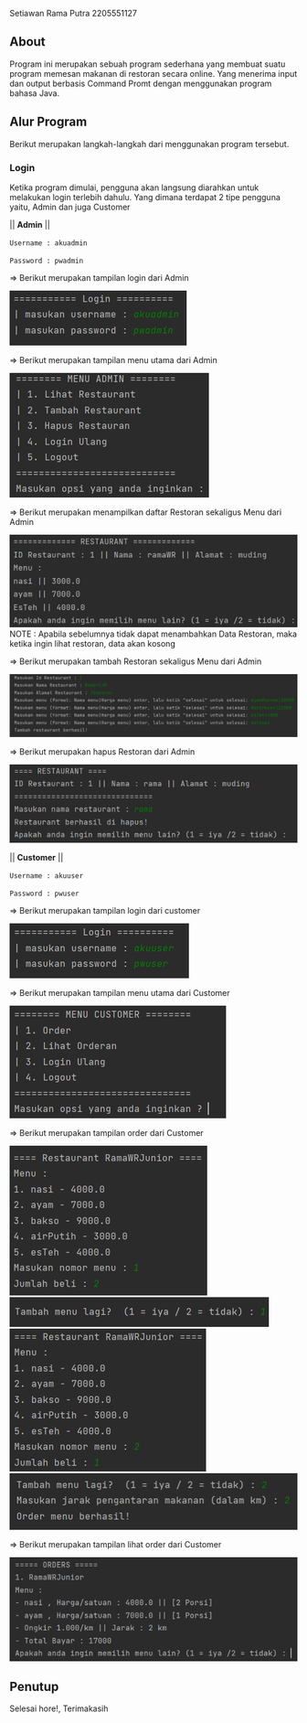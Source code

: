 Setiawan Rama Putra 2205551127

## About

Program ini merupakan sebuah program sederhana yang membuat suatu program memesan makanan di restoran secara online. Yang menerima input dan output berbasis Command Promt dengan menggunakan program bahasa Java.

## Alur Program

Berikut merupakan langkah-langkah dari menggunakan program tersebut.

### Login

Ketika program dimulai, pengguna akan langsung diarahkan untuk melakukan login terlebih dahulu. Yang dimana terdapat 2 tipe pengguna yaitu, Admin dan juga Customer

|| **Admin** ||

`Username : akuadmin`

`Password : pwadmin`

=> Berikut merupakan tampilan login dari Admin

![Login](/img/login.png "Login")

=> Berikut merupakan tampilan menu utama dari Admin

![MenuUtama](/img/menu_utama_admin.png "MenuUtama")

=> Berikut merupakan menampilkan daftar Restoran sekaligus Menu dari Admin

![LihatRestoran](/img/lihat_resto.png "LihatRestoran")
NOTE : Apabila sebelumnya tidak dapat menambahkan Data Restoran, maka ketika ingin lihat restoran, data akan kosong

=> Berikut merupakan tambah Restoran sekaligus Menu dari Admin

![TambahResto](/img/tambah_resto.png "TambahResto")

=> Berikut merupakan hapus Restoran dari Admin

![HapusResto](/img/hapus.png "HapusResto")

|| **Customer** ||

`Username : akuuser`

`Password : pwuser`

=> Berikut merupakan tampilan login dari customer

![LoginCustomer](/img/login2.png "LoginCustomer")

=> Berikut merupakan tampilan menu utama dari Customer

![MenuUtamaCustomer](/img/menu_utama2.png "MenuUtamaCustomer")

=> Berikut merupakan tampilan order dari Customer

![Order](/img/order1.png "Order")
![Order](/img/order2.png "Order")
![Order](/img/order3.png "Order")
![Order](/img/order4.png "Order")

=> Berikut merupakan tampilan lihat order dari Customer

![LihatOrder](/img/lihat_order.png "LihatOrder")

## Penutup

Selesai hore!, Terimakasih